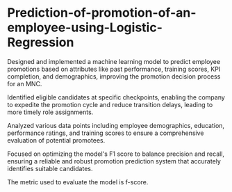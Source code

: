 # Prediction-of-promotion-of-an-employee-using-Logistic-Regression

Designed and implemented a machine learning model to predict employee promotions based on attributes like past performance, training scores, KPI completion, and demographics, improving the promotion decision process for an MNC.

Identified eligible candidates at specific checkpoints, enabling the company to expedite the promotion cycle and reduce transition delays, leading to more timely role assignments.

Analyzed various data points including employee demographics, education, performance ratings, and training scores to ensure a comprehensive evaluation of potential promotees.

Focused on optimizing the model's F1 score to balance precision and recall, ensuring a reliable and robust promotion prediction system that accurately identifies suitable candidates.

The metric used to evaluate the model is f-score. 
